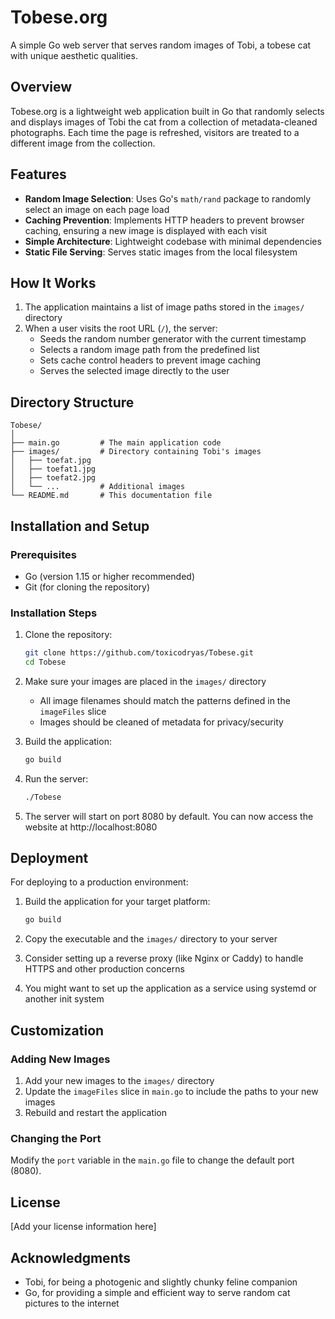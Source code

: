 # Tobese.org

A simple Go web server that serves random images of Tobi, a tobese cat with unique aesthetic qualities.

## Overview

Tobese.org is a lightweight web application built in Go that randomly selects and displays images of Tobi the cat from a collection of metadata-cleaned photographs. Each time the page is refreshed, visitors are treated to a different image from the collection.

## Features

- **Random Image Selection**: Uses Go's `math/rand` package to randomly select an image on each page load
- **Caching Prevention**: Implements HTTP headers to prevent browser caching, ensuring a new image is displayed with each visit
- **Simple Architecture**: Lightweight codebase with minimal dependencies
- **Static File Serving**: Serves static images from the local filesystem

## How It Works

1. The application maintains a list of image paths stored in the `images/` directory
2. When a user visits the root URL (`/`), the server:
   - Seeds the random number generator with the current timestamp
   - Selects a random image path from the predefined list
   - Sets cache control headers to prevent image caching
   - Serves the selected image directly to the user

## Directory Structure

```
Tobese/
│
├── main.go         # The main application code
├── images/         # Directory containing Tobi's images
│   ├── toefat.jpg
│   ├── toefat1.jpg
│   ├── toefat2.jpg
│   └── ...         # Additional images
└── README.md       # This documentation file
```

## Installation and Setup

### Prerequisites

- Go (version 1.15 or higher recommended)
- Git (for cloning the repository)

### Installation Steps

1. Clone the repository:
   ```bash
   git clone https://github.com/toxicodryas/Tobese.git
   cd Tobese
   ```

2. Make sure your images are placed in the `images/` directory
   - All image filenames should match the patterns defined in the `imageFiles` slice
   - Images should be cleaned of metadata for privacy/security

3. Build the application:
   ```bash
   go build
   ```

4. Run the server:
   ```bash
   ./Tobese
   ```

5. The server will start on port 8080 by default. You can now access the website at http://localhost:8080

## Deployment

For deploying to a production environment:

1. Build the application for your target platform:
   ```bash
   go build
   ```

2. Copy the executable and the `images/` directory to your server

3. Consider setting up a reverse proxy (like Nginx or Caddy) to handle HTTPS and other production concerns

4. You might want to set up the application as a service using systemd or another init system

## Customization

### Adding New Images

1. Add your new images to the `images/` directory
2. Update the `imageFiles` slice in `main.go` to include the paths to your new images
3. Rebuild and restart the application

### Changing the Port

Modify the `port` variable in the `main.go` file to change the default port (8080).

## License

[Add your license information here]

## Acknowledgments

- Tobi, for being a photogenic and slightly chunky feline companion
- Go, for providing a simple and efficient way to serve random cat pictures to the internet
